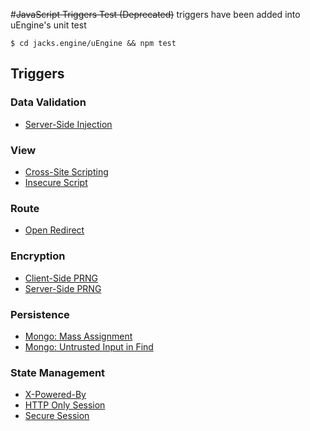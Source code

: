 #~~JavaScript Triggers Test (Deprecated)~~
triggers have been added into uEngine's unit test
```
$ cd jacks.engine/uEngine && npm test
```

## Triggers
### Data Validation
* [Server-Side Injection](serversideinjection)

### View
* [Cross-Site Scripting](xss)
* [Insecure Script](insecurescript)

### Route
* [Open Redirect](openredirect)

### Encryption
* [Client-Side PRNG](randomclient)
* [Server-Side PRNG](randomserver)

### Persistence
* [Mongo: Mass Assignment](massassignment)
* [Mongo: Untrusted Input in Find](untrustedfindinput)

### State Management
* [X-Powered-By](xpoweredby)
* [HTTP Only Session](httponlysession)
* [Secure Session](securesession)
